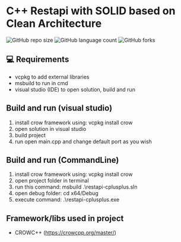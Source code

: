 # C++ Restapi with SOLID based on Clean Architecture

![GitHub repo size](https://img.shields.io/github/repo-size/willianmarquess/restapi-cplusplus?style=for-the-badge)
![GitHub language count](https://img.shields.io/github/languages/count/willianmarquess/restapi-cplusplus?style=for-the-badge)
![GitHub forks](https://img.shields.io/github/forks/willianmarquess/restapi-cplusplus?style=for-the-badge)

## 💻 Requirements
* vcpkg to add external libraries
* msbuild to run in cmd
* visual studio (IDE) to open solution, build and run

## Build and run (visual studio)

1. install crow framework using: vcpkg install crow
2. open solution in visual studio
3. build project
4. run open main.cpp and change default port as you wish

## Build and run (CommandLine)

1. install crow framework using: vcpkg install crow
2. open project folder in terminal
3. run this command: msbuild .\restapi-cplusplus.sln
4. open debug folder: cd x64/Debug
5. execute command: .\restapi-cplusplus.exe

## Framework/libs used in project
* CROWC++ (https://crowcpp.org/master/)
